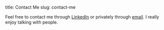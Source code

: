 title: Contact Me
slug: contact-me

Feel free to contact me through [LinkedIn](https://www.linkedin.com/in/%E2%9A%A1hocine-mahmoudi-6183b879/) or privately through [email](mailto:jmhocine1994@gmail.com). I really enjoy talking with people.
